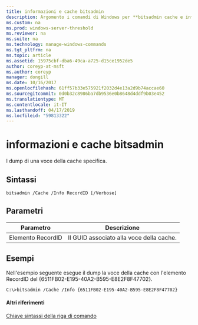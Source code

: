 ```yaml
---
title: informazioni e cache bitsadmin
description: Argomento i comandi di Windows per **bitsadmin cache e info** -esegue il dump di una voce della cache specifica.
ms.custom: na
ms.prod: windows-server-threshold
ms.reviewer: na
ms.suite: na
ms.technology: manage-windows-commands
ms.tgt_pltfrm: na
ms.topic: article
ms.assetid: 15975cbf-dba6-49ca-a725-d15ce1952de5
author: coreyp-at-msft
ms.author: coreyp
manager: dongill
ms.date: 10/16/2017
ms.openlocfilehash: 61ff57b33e575921f2032d4e13a2d9b74accae60
ms.sourcegitcommit: 0d0b32c8986ba7db9536e0b8648d4ddf9b03e452
ms.translationtype: MT
ms.contentlocale: it-IT
ms.lasthandoff: 04/17/2019
ms.locfileid: "59813322"
---
```

# <a name="bitsadmin-cache-and-info"></a>informazioni e cache bitsadmin



I dump di una voce della cache specifica.

## <a name="syntax"></a>Sintassi

```
bitsadmin /Cache /Info RecordID [/Verbose] 
```

## <a name="parameters"></a>Parametri

|Parametro|Descrizione|
|---------|-----------|
|Elemento RecordID|Il GUID associato alla voce della cache.|

## <a name="BKMK_examples"></a>Esempi

Nell'esempio seguente esegue il dump la voce della cache con l'elemento RecordID del {6511FB02-E195-40A2-B595-E8E2F8F47702}.
```
C:\>bitsadmin /Cache /Info {6511FB02-E195-40A2-B595-E8E2F8F47702} 
```

#### <a name="additional-references"></a>Altri riferimenti

[Chiave sintassi della riga di comando](command-line-syntax-key.md)